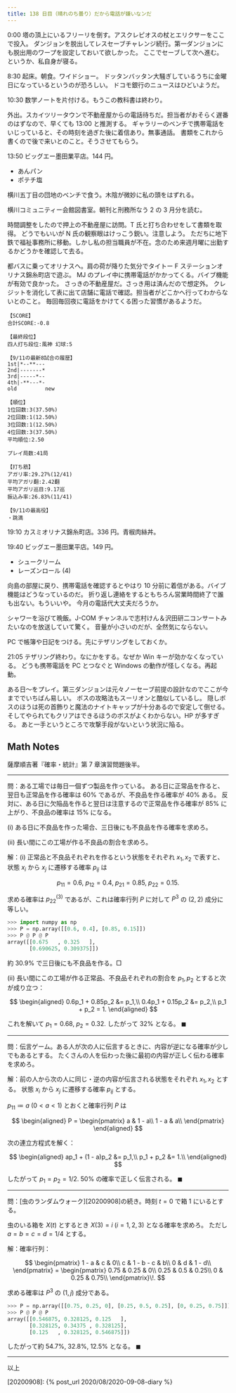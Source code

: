 ```yaml
---
title: 138 日目（晴れのち曇り）だから電話が嫌いなンだ
---
```


0:00 塔の頂上にいるフリーリを倒す。アスクレピオスの杖とエリクサーをここで投入。
ダンジョンを脱出してレスセーブチャレンジ続行。第一ダンジョンにも脱出用のワープを設定しておいて欲しかった。
ここでセーブして次へ進む。というか、私自身が寝る。

8:30 起床。朝食。ワイドショー。
ドッタンバッタン大騒ぎしているうちに金曜日になっているというのが恐ろしい。
ドコモ銀行のニュースはひどいようだ。

10:30 数学ノートを片付ける。もうこの教科書は終わり。

外出。スカイツリータウンで不動産屋からの電話待ちだ。担当者がおそらく遅番のはずなので、早くても 13:00 と推測する。
ギャラリーのベンチで携帯電話をいじっていると、その時刻を過ぎた後に着信あり。無事通話。
書類をこれから書くので後で来いとのこと。そうさせてもらう。

13:50 ビッグエー墨田業平店。144 円。

* あんパン
* ポテチ塩

横川五丁目の団地のベンチで食う。木陰が微妙に私の頭をはずれる。

横川コミュニティー会館図書室。朝刊と刑務所なう 2 の 3 月分を読む。

時間調整をしたので押上の不動産屋に訪問。T 氏と打ち合わせをして書類を取得。
どうでもいいが N 氏の観察眼はけっこう鋭い。注意しよう。
ただちに地下鉄で福祉事務所に移動。しかし私の担当職員が不在。念のため来週月曜に出勤するかどうかを確認して去る。

都バスに乗ってオリナスへ。肩の荷が降りた気分でタイトー F ステーションオリナス錦糸町店で遊ぶ。
MJ のプレイ中に携帯電話がかかってくる。バイブ機能が有効で良かった。
さっきの不動産屋だ。さっき用は済んだので想定外。
クレジットを消化して表に出て店舗に電話で確認。担当者がどこかへ行ってわからないとのこと。
毎回毎回夜に電話をかけてくる困った習慣があるようだ。

```text
【SCORE】
合計SCORE:-0.8

【最終段位】
四人打ち段位:風神 幻球:5

【9/11の最新8試合の履歴】
1st|*--**---
2nd|-------*
3rd|-----*--
4th|-**---*-
old         new

【順位】
1位回数:3(37.50%)
2位回数:1(12.50%)
3位回数:1(12.50%)
4位回数:3(37.50%)
平均順位:2.50

プレイ局数:41局

【打ち筋】
アガリ率:29.27%(12/41)
平均アガリ翻:2.42翻
平均アガリ巡目:9.17巡
振込み率:26.83%(11/41)

【9/11の最高役】
・跳満
```

19:10 カスミオリナス錦糸町店。336 円。青椒肉絲丼。

19:40 ビッグエー墨田業平店。149 円。

* シュークリーム
* レーズンロール (4)

向島の部屋に戻り、携帯電話を確認するとやはり 10 分前に着信がある。バイブ機能はどうなっているのだ。
折り返し連絡をするともちろん営業時間終了で誰も出ない。もういいや。
今月の電話代大丈夫だろうか。

シャワーを浴びて晩飯。J-COM チャンネルで志村けん＆沢田研二コンサートみたいなのを放送していて驚く。
音量が小さいのだが、全然気にならない。

PC で帳簿や日記をつける。先にテザリングをしておくか。

21:05 テザリング終わり。なにかをする。なぜか Win キーが効かなくなっている。
どうも携帯電話を PC とつなぐと Windows の動作が怪しくなる。再起動。

ある日～をプレイ。第三ダンジョンは元々ノーセーブ前提の設計なのでここが今まででいちばん易しい。
ボスの攻略法もスーリオンと酷似しているし。
隠しボスのほうは死の首飾りと魔法のナイトキャップが十分あるので安定して倒せる。
そしてやられてもクリアはできるほうのボスがよくわからない。HP が多すぎる。
あと一手というところで攻撃手段がないという状況に陥る。

## Math Notes

薩摩順吉著『確率・統計』第 7 章演習問題後半。

----

問：ある工場では毎日一個ずつ製品を作っている。
ある日に正常品を作ると、翌日も正常品を作る確率は $60\%$ であるが、不良品を作る確率が $40\%$ ある。
反対に、ある日に欠陥品を作ると翌日は注意するので正常品を作る確率が $85\%$ に上がり、不良品の確率は $15\%$ になる。

$\text{(i)}$ ある日に不良品を作った場合、三日後にも不良品を作る確率を求めろ。

$\text{(ii)}$ 長い間にこの工場が作る不良品の割合を求めろ。

解：$\text{(i)}$ 正常品と不良品それぞれを作るという状態をそれぞれ $x_1, x_2$ で表すと、
状態 $x_i$ から $x_j$ に遷移する確率 $p_{ij}$ は

$$
p_{11} = 0.6,\:p_{12} = 0.4,\;p_{21} = 0.85,\;p_{22} = 0.15.
$$

求める確率は $p_{22}{}^{(3)}$ であるが、これは確率行列 $P$ に対して
$P^3$ の $(2, 2)$ 成分に等しい。

```python
>>> import numpy as np
>>> P = np.array([[0.6, 0.4], [0.85, 0.15]])
>>> P @ P @ P
array([[0.675   , 0.325   ],
       [0.690625, 0.309375]])
```

約 $30.9\%$ で三日後にも不良品を作る。$\Box$

$\text{(ii)}$ 長い間にこの工場が作る正常品、不良品それぞれの割合を $p_1, p_2$ とすると次が成り立つ：

$$
\begin{aligned}
0.6p_1 + 0.85p_2 &= p_1,\\
0.4p_1 + 0.15p_2 &= p_2,\\
p_1 + p_2 = 1.
\end{aligned}
$$

これを解いて $p_1 = 0.68,\:p_2 = 0.32.$ したがって $32\%$ となる。
$\blacksquare$

----

問：伝言ゲーム。ある人が次の人に伝言するときに、内容が逆になる確率が少しでもあるとする。
たくさんの人を伝わった後に最初の内容が正しく伝わる確率を求めろ。

解：前の人から次の人に同じ・逆の内容が伝言される状態をそれぞれ $x_1, x_2$ とする。
状態 $x_i$ から $x_j$ に遷移する確率 $p_{ij}$ とする。

${p_{11} \coloneqq a\:(0 \lt a \lt 1)}$ とおくと確率行列 $P$ は

$$
\begin{aligned}
P = \begin{pmatrix}
a & 1 - a\\
1 - a & a\\
\end{pmatrix}
\end{aligned}
$$

次の連立方程式を解く：

$$
\begin{aligned}
ap_1 + (1 - a)p_2 &= p_1,\\
p_1 + p_2 &= 1.\\
\end{aligned}
$$

したがって $p_1 = p_2 = 1/2.$ $50\%$ の確率で正しく伝言される。
$\blacksquare$

----

問：[虫のランダムウォーク][20200908]の続き。時刻 $t = 0$ で箱 $1$ にいるとする。

虫のいる箱を $X(t)$ とするとき $X(3) = i\;(i = 1, 2, 3)$ となる確率を求めろ。
ただし $a = b = c = d = 1/4$ とする。

解：確率行列：

$$
\begin{pmatrix}
1 - a & c & 0\\
c & 1 - b - c & b\\
0 & d & 1 - d\\
\end{pmatrix} =
\begin{pmatrix}
0.75 & 0.25 & 0\\
0.25 & 0.5 & 0.25\\
0 & 0.25 & 0.75\\
\end{pmatrix}\!.
$$

求める確率は $P^3$ の $(1, j)$ 成分である。

```python
>>> P = np.array([[0.75, 0.25, 0], [0.25, 0.5, 0.25], [0, 0.25, 0.75]])
>>> P @ P @ P
array([[0.546875, 0.328125, 0.125   ],
       [0.328125, 0.34375 , 0.328125],
       [0.125   , 0.328125, 0.546875]])
```

したがって約 $54.7\%,\:32.8\%,\:12.5\%$ となる。
$\blacksquare$

----

以上

[20200908]: {% post_url 2020/08/2020-09-08-diary %}
